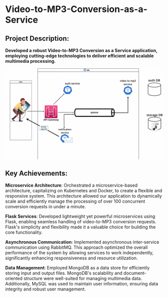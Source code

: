 # Video-to-MP3-Conversion-as-a-Service

## Project Description:

**Developed a robust Video-to-MP3 Conversion as a Service application, employing cutting-edge technologies to deliver efficient and scalable multimedia processing.** 

![Architecture](./img/Architecture.png)

## Key Achievements:

**Microservice Architecture**: Orchestrated a microservice-based architecture, capitalizing on Kubernetes and Docker, to create a flexible and responsive system. This architecture allowed our application to dynamically scale and efficiently manage the processing of over 100 concurrent conversion requests in under a minute.

**Flask Services**: Developed lightweight yet powerful microservices using Flask, enabling seamless handling of video-to-MP3 conversion requests. Flask's simplicity and flexibility made it a valuable choice for building the core functionality.

**Asynchronous Communication**: Implemented asynchronous inter-service communication using RabbitMQ. This approach optimized the overall performance of the system by allowing services to work independently, significantly enhancing responsiveness and resource utilization.

**Data Management**: Employed MongoDB as a data store for efficiently storing input and output files. MongoDB's scalability and document-oriented structure were well-suited for managing multimedia data. Additionally, MySQL was used to maintain user information, ensuring data integrity and robust user management.
